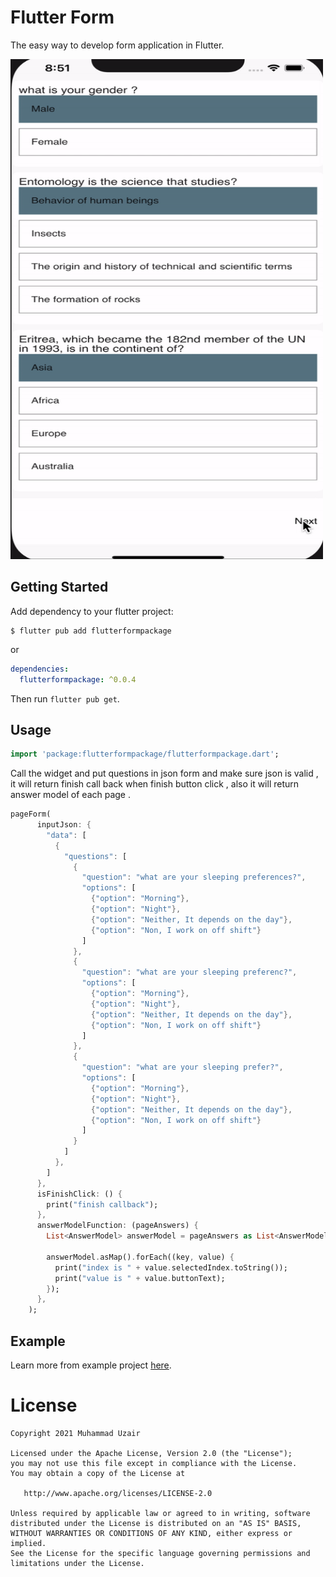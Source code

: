 
# Flutter Form

The easy way to develop form application in Flutter.

<img src="https://github.com/uzairiqbal91/FlutterPageForm/blob/main/asset/file.gif" width="500" height="800" />

## Getting Started

Add dependency to your flutter project:

```
$ flutter pub add flutterformpackage
```

or

```yaml
dependencies:
  flutterformpackage: ^0.0.4
```

Then run `flutter pub get`.


## Usage

```dart
import 'package:flutterformpackage/flutterformpackage.dart';
```

Call the widget and put questions in json form and make sure json is valid , it will return finish call back when finish button click , also it will return answer model of each page .

```dart
pageForm(
      inputJson: {
        "data": [
          {
            "questions": [
              {
                "question": "what are your sleeping preferences?",
                "options": [
                  {"option": "Morning"},
                  {"option": "Night"},
                  {"option": "Neither, It depends on the day"},
                  {"option": "Non, I work on off shift"}
                ]
              },
              {
                "question": "what are your sleeping preferenc?",
                "options": [
                  {"option": "Morning"},
                  {"option": "Night"},
                  {"option": "Neither, It depends on the day"},
                  {"option": "Non, I work on off shift"}
                ]
              },
              {
                "question": "what are your sleeping prefer?",
                "options": [
                  {"option": "Morning"},
                  {"option": "Night"},
                  {"option": "Neither, It depends on the day"},
                  {"option": "Non, I work on off shift"}
                ]
              }
            ]
          },
        ]
      },
      isFinishClick: () {
        print("finish callback");
      },
      answerModelFunction: (pageAnswers) {
        List<AnswerModel> answerModel = pageAnswers as List<AnswerModel>;

        answerModel.asMap().forEach((key, value) {
          print("index is " + value.selectedIndex.toString());
          print("value is " + value.buttonText);
        });
      },
    );
```

## Example

Learn more from example project [here](example).

# License

    Copyright 2021 Muhammad Uzair

    Licensed under the Apache License, Version 2.0 (the "License");
    you may not use this file except in compliance with the License.
    You may obtain a copy of the License at

       http://www.apache.org/licenses/LICENSE-2.0

    Unless required by applicable law or agreed to in writing, software
    distributed under the License is distributed on an "AS IS" BASIS,
    WITHOUT WARRANTIES OR CONDITIONS OF ANY KIND, either express or implied.
    See the License for the specific language governing permissions and
    limitations under the License.
